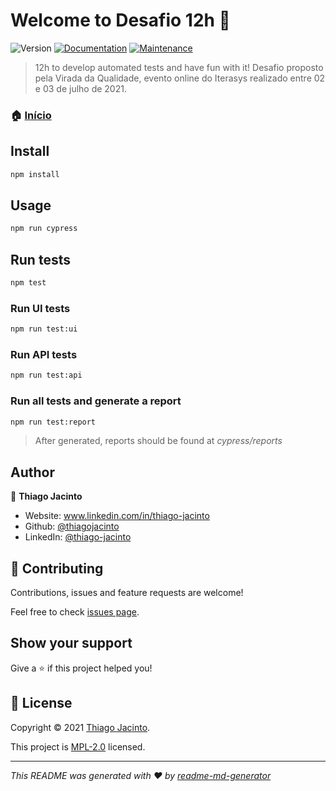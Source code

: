 # Welcome to Desafio 12h 👋
![Version](https://img.shields.io/badge/version-1.3.0-blue.svg?cacheSeconds=2592000)
[![Documentation](https://img.shields.io/badge/documentation-yes-brightgreen.svg)](https://github.com/thiagojacinto/virada-qualidade-desafio#readme)
[![Maintenance](https://img.shields.io/badge/Maintained%3F-yes-green.svg)](https://github.com/thiagojacinto/virada-qualidade-desafio/graphs/commit-activity)

> 12h to develop automated tests and have fun with it! Desafio proposto pela Virada da Qualidade, evento online do Iterasys realizado entre 02 e 03 de julho de 2021.

### 🏠 [Início](https://github.com/thiagojacinto/virada-qualidade-desafio#readme)

## Install

```sh
npm install
```

## Usage

```sh
npm run cypress
```

## Run tests

```sh
npm test
```
### Run UI tests

```sh
npm run test:ui
```
### Run API tests

```sh
npm run test:api
```
### Run all tests  and generate a report

```sh
npm run test:report
```
> After generated, reports should be found at _cypress/reports_

## Author

👤 **Thiago Jacinto**

* Website: www.linkedin.com/in/thiago-jacinto
* Github: [@thiagojacinto](https://github.com/thiagojacinto)
* LinkedIn: [@thiago-jacinto](https://linkedin.com/in/thiago-jacinto)

## 🤝 Contributing

Contributions, issues and feature requests are welcome!

Feel free to check [issues page](https://github.com/thiagojacinto/virada-qualidade-desafio/issues). 

## Show your support

Give a ⭐️ if this project helped you!


## 📝 License

Copyright © 2021 [Thiago Jacinto](https://github.com/thiagojacinto).

This project is [MPL-2.0](https://github.com/thiagojacinto/virada-qualidade-desafio/blob/master/LICENSE) licensed.

***
_This README was generated with ❤️ by [readme-md-generator](https://github.com/kefranabg/readme-md-generator)_